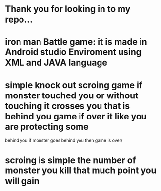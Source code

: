 # Thank you for looking in to my repo...

# iron man Battle game: it is made in Android studio Enviroment using XML and JAVA language

# simple knock out scroing game if monster touched you or without touching it crosses you that is behind  you game if over it like you are protecting some
  behind you if monster goes behind you then game is over\
 
# scroing is simple the number of monster you kill that much point you will gain

